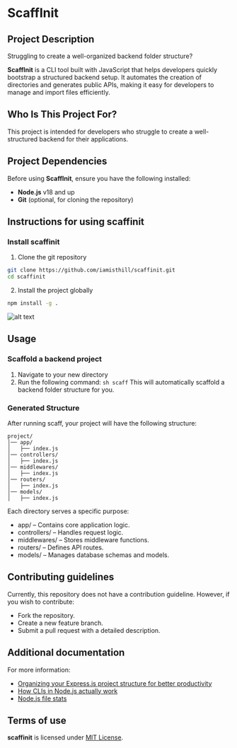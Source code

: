 # ScaffInit

## Project Description
Struggling to create a well-organized backend folder structure?

**ScaffInit** is a CLI tool built with JavaScript that helps developers quickly bootstrap a structured backend setup. It automates the creation of directories and generates public APIs, making it easy for developers to manage and import files efficiently.

## Who Is This Project For?
This project is intended for developers who struggle to create a well-structured backend for their applications.

## Project Dependencies
Before using **ScaffInit**, ensure you have the following installed:

- **Node.js** v18 and up
- **Git** (optional, for cloning the repository)


## Instructions for using scaffinit

### Install scaffinit

1. Clone the git repository
```sh
git clone https://github.com/iamisthill/scaffinit.git
cd scaffinit
```

2. Install the project globally
```sh
npm install -g .
```
![alt text](image.png)

## Usage
### Scaffold a backend project
1. Navigate to your new directory
2. Run the following command:
```sh scaff```
This will automatically scaffold a backend folder structure for you.
### Generated Structure
After running scaff, your project will have the following structure:
```
project/
│── app/
│   ├── index.js
│── controllers/
│   ├── index.js
│── middlewares/
│   ├── index.js
│── routers/
│   ├── index.js
│── models/
│   ├── index.js

```
Each directory serves a specific purpose:
- app/ – Contains core application logic.
- controllers/ – Handles request logic.
- middlewares/ – Stores middleware functions.
- routers/ – Defines API routes.
- models/ – Manages database schemas and models.

## Contributing guidelines
Currently, this repository does not have a contribution guideline. However, if you wish to contribute:
- Fork the repository.
- Create a new feature branch.
- Submit a pull request with a detailed description.

## Additional documentation

For more information:

* [Organizing your Express.js project structure for better productivity](https://blog.logrocket.com/organizing-express-js-project-structure-better-productivity/)
* [How CLIs in Node.js actually work](https://eytanmanor.medium.com/how-clis-in-node-js-actually-work-c26f913a335e)
* [Node.js file stats](https://nodejs.org/en/learn/manipulating-files/nodejs-file-stats)

## Terms of use

**scaffinit** is licensed under [MIT License](LICENSE.md).

